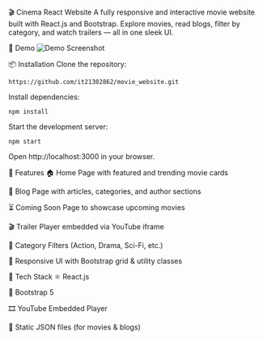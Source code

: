 🎬 Cinema React Website
A fully responsive and interactive movie website built with React.js and Bootstrap. Explore movies, read blogs, filter by category, and watch trailers — all in one sleek UI.

📸 Demo
![Demo Screenshot](./assets/projects/home_main.png)


📦 Installation
Clone the repository:
```
https://github.com/it21302862/movie_website.git
```

Install dependencies:
```
npm install
```

Start the development server:
```
npm start
```

Open http://localhost:3000 in your browser.


🧩 Features
🏠 Home Page with featured and trending movie cards

📰 Blog Page with articles, categories, and author sections

⏳ Coming Soon Page to showcase upcoming movies

🎬 Trailer Player embedded via YouTube iframe

🎯 Category Filters (Action, Drama, Sci-Fi, etc.)

📱 Responsive UI with Bootstrap grid & utility classes


🔧 Tech Stack
⚛️ React.js

🎨 Bootstrap 5

🎞️ YouTube Embedded Player

📁 Static JSON files (for movies & blogs)